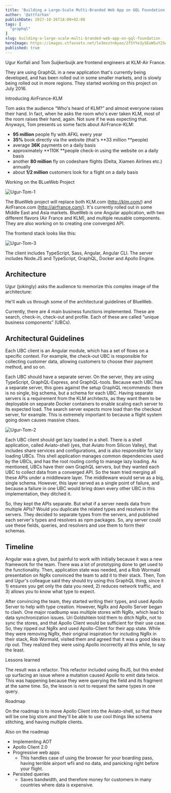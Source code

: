 ```yaml
---
title: 'Building a Large-Scale Multi-Branded Web App on GQL Foundation'
author: '@attfarhan'
publishDate: 2017-10-26T18:00+02:00
tags: [
  "graphql"
]
slug: building-a-large-scale-multi-branded-web-app-on-gql-foundation
heroImage: https://images.ctfassets.net/le3mxztn6yoo/2f5YYe3ySEoWSuY2Sws0c/dd9db03df580662234cd0e98c8ff77d9/Ugur-Tom-1.png
published: true
---
```


Ugur Korfali and Tom Suijkerbuijk are frontend engineers at KLM-Air France.

They are using GraphQL in a new application that's currently being developed, and has been rolled out in some smaller markets, and is slowly being rolled out in more regions. They started working on this project on July 2016.

Introducing AirFrance-KLM

Tom asks the audience “Who's heard of KLM?” and almost everyone raises their hand.  In fact, when he asks the room who's ever taken KLM, most of the room raises their hand, again. Not sure if he was expecting that.  Anyways, Tom presents us some facts about AirFrance-KLM:

* **95 million** people fly with AFKL every year
* **35%** book directly via the website (that's **33 million **people)
* average **36K** payments on a daily basis
* approximately **110K **people check-in using the website on a daily basis
* another **80 million** fly on codeshare flights (Delta, Xiamen Airlines etc.) annually
* about **1/2 million** customers look for a flight on a daily basis

Working on the BLueWeb Project

![Ugur-Tom-1](//images.contentful.com/le3mxztn6yoo/2f5YYe3ySEoWSuY2Sws0c/dd9db03df580662234cd0e98c8ff77d9/Ugur-Tom-1.png)

The BlueWeb project will replace both KLM.com (http://klm.com/) and AirFrance.com (http://airfrance.com/).  It's currently rolled out in some Middle East and Asia markets.  BlueWeb is one Angular application, with two different flavors (Air France and KLM), and multiple reusable components.  They are also  working on to creating one converged API.

The frontend stack looks like this:

![Ugur-Tom-3](//images.contentful.com/le3mxztn6yoo/mIBeW5vttI8YmMweG0o0m/408ad05668a303c997fb1ce77b8487c1/Ugur-Tom-3.png)

The client includes TypeScript, Sass, Angular, Angular CLI.  The server includes Node.JS and TypeScript, GraphQL, Docker and Apollo Engine.

## Architecture

Ugur (jokingly) asks the audience to memorize this complex image of the architecture:


He'll walk us through some of the architectural guidelines of BlueWeb.

Currently, there are 4 main business functions implemented.  These are search, check-in, check-out and profile.  Each of these are called “unique business components” (UBCs).

##  Architectural Guidelines

Each UBC client is an Angular module, which has a set of flows on a specific context.  For example, the check-out UBC is responsible for collecting customer data, allowing customers to choose their payment method, and so on.

Each UBC should have a separate server.  On the server, they are using TypeScript, GraphQL-Express, and GraphQL-tools.  Because each UBC has a separate server, this goes against the setup GraphQL recommends: there is no single, big schema, but a schema for each UBC.  Having separate servers is a requirement from the KLM architects, as they want them to be deployable on separate Docker containers to enable scaling each server to its expected load.  The search server expects more load than the checkout server, for example.  This is extremely important to because a flight system going down causes massive chaos.

![Ugur-Tom-2](//images.contentful.com/le3mxztn6yoo/4WDnxbMe1qYY0Y0M8YwOQA/b3bad446ee97ec55bce22818bba2145f/Ugur-Tom-2.png)

Each UBC client should get lazy loaded in a shell. There is a shell application, called Aviato-shell (yes, that Aviato from Silicon Valley), that includes share services and configurations, and is also responsible for lazy loading UBCs.  This shell application manages common dependencies used by the UBCs, and has the root routing config to manage lazy loading.  As mentioned, UBCs have their own GraphQL servers, but they wanted each UBC to  collect data from a converged API.  So the team tried merging all these APIs under a middleware layer.  The middleware would serve as a big, single schema.  However, this layer served as a single point of failure, and because a failure in one UBC would bring down every other UBC in this implementation, they ditched it.

So, they kept the APIs separate.  But what if a server needs  data from multiple APIs? Would you duplicate the related types and resolvers in the servers. They decided to separate types from the servers, and published each server's types and resolvers as npm packages. So, any server could use these fields, queries, and resolvers and use them to form their schemas.

## Timeline

Angular was a given, but painful to work with initially because it was a new framework for the team. There was a lot of prototyping done to get used to the functionality. Then, application state was needed, and a Rob Wormald presentation on NgRx convinced the team to add it to their stack.  Then, Tom and Ugur's colleague said they should try using this GraphQL thing, since it 1) ensures you get only the data you need, 2) reduces network traffic, and 3) allows you to know what type to expect.

After convincing the team, they started writing their types, and used Apollo Server to help with type creation.  However, NgRx and Apollo Server began to clash.  One major roadbump was multiple stores with NgRx, which lead to data synchronization issues. Uri Goldshtein told them to ditch NgRx, not to sync the stores, and that Apollo Client would be sufficient for their use case. So, they ripped out NgRx and used Apollo-Client for their app state.  While they were removing NgRx, their original inspiration for including NgRx in their stack, Rob Wormald, visited them and agreed that it was a good idea to rip out.  They realized they were using Apollo incorrectly all this while, to say the least.


Lessons learned

The result was a refactor.  This refactor included using RxJS, but this ended up surfacing an issue where a mutation caused Apollo to emit data twice.  This was happening because they were querying the field and its fragment at the same time. So, the lesson is not to request the same types in one query.

Roadmap

On the roadmap is to move Apollo Client into the Aviato-shell, so that there will be one big store and they'll be able to use cool things like schema stitching, and having multiple clients.

Also on the roadmap

* Implementing AOT
* Apollo Client 2.0
* Progressive web apps
    * This handles case of using the browser for your boarding pass, having terrible airport wfii and no data, and panicking right before your flight.
* Persisted queries
    * Saves bandwidth, and therefore money for customers in many countries where data is expensive.
